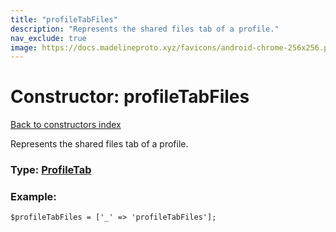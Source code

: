 ```yaml
---
title: "profileTabFiles"
description: "Represents the shared files tab of a profile."
nav_exclude: true
image: https://docs.madelineproto.xyz/favicons/android-chrome-256x256.png
---
```

# Constructor: profileTabFiles  
[Back to constructors index](/API_docs/constructors/index.html)



Represents the shared files tab of a profile.




### Type: [ProfileTab](/API_docs/types/ProfileTab.html)


### Example:

```
$profileTabFiles = ['_' => 'profileTabFiles'];
```  
